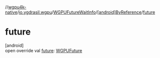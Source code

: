 //[wgpu4k-native](../../../../index.md)/[io.ygdrasil.wgpu](../../index.md)/[WGPUFutureWaitInfo](../index.md)/[[android]ByReference](index.md)/[future](future.md)

# future

[android]\
open override val [future](future.md): [WGPUFuture](../../-w-g-p-u-future/index.md)